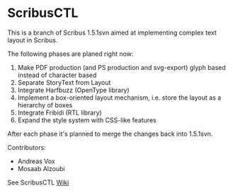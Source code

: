 # ScribusCTL

This is a branch of Scribus 1.5.1svn aimed at implementing complex text layout in Scribus.

The following phases are planed right now:

1. Make PDF production (and PS production and svg-export) glyph based instead of character based
2. Separate StoryText from Layout
3. Integrate Harfbuzz (OpenType library)
4. Implement a box-oriented layout mechanism, i.e. store the layout as a hierarchy of boxes
5. Integrate Fribidi (RTL library)
6. Expand the style system with CSS-like features

After each phase it's planned to merge the changes back into 1.5.1svn.


Contributors:
* Andreas Vox
* Mosaab Alzoubi

See ScribusCTL [Wiki](https://github.com/andreas-vox/ScribusCTL/wiki)
